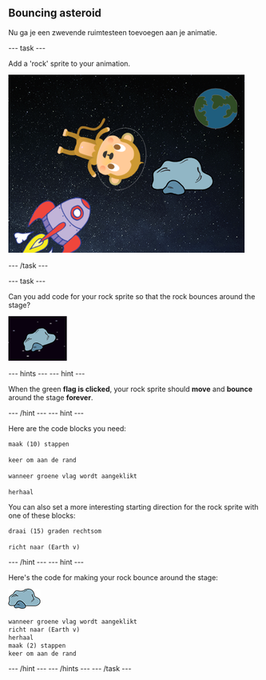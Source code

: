 ## Bouncing asteroid

Nu ga je een zwevende ruimtesteen toevoegen aan je animatie.

\--- task \---

Add a 'rock' sprite to your animation.

![Adding a rock sprite](images/space-rock-sprite.png)

\--- /task \---

\--- task \---

Can you add code for your rock sprite so that the rock bounces around the stage?

![Testing a bouncing rock](images/space-bounce-test.png)

\--- hints \--- \--- hint \---

When the green **flag is clicked**, your rock sprite should **move** and **bounce** around the stage **forever**.

\--- /hint \--- \--- hint \---

Here are the code blocks you need:

```blocks3
maak (10) stappen

keer om aan de rand

wanneer groene vlag wordt aangeklikt

herhaal
```

You can also set a more interesting starting direction for the rock sprite with one of these blocks:

```blocks3
draai (15) graden rechtsom

richt naar (Earth v)
```

\--- /hint \--- \--- hint \---

Here's the code for making your rock bounce around the stage:

![Rock sprite](images/sprite-rock.png)

```blocks3
wanneer groene vlag wordt aangeklikt
richt naar (Earth v)
herhaal 
maak (2) stappen
keer om aan de rand
```

\--- /hint \--- \--- /hints \--- \--- /task \---